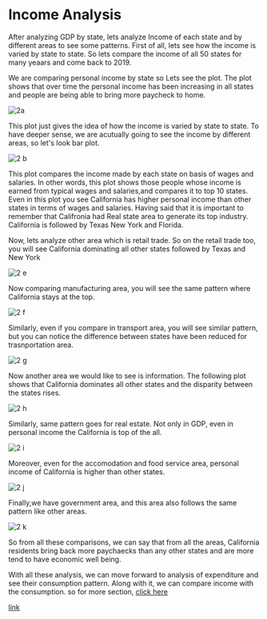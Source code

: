 # Income Analysis

After analyzing GDP by state, lets analyze Income of each state and by different areas to see some patterns. First of all, lets see how the income is varied by state to state.
So lets compare the income of all 50 states for many yeaars and come back to 2019. 

We are comparing personal income by state so Lets see the plot. The plot shows that over time the personal income has been increasing in all states and people are being able to bring more paycheck to home. 

![2a](2.a..png)

This plot just gives the idea of how the income is varied by state to state. To have deeper sense, we are acutually going to see the income by different areas, so let's look bar plot.


![2 b](2.b.png)

This plot compares the income made by each state on basis of wages and salaries. In other words, this plot shows those people whose income is earned from typical wages and salaries,and compares it to top 10 states. Even in this plot you see California has higher personal income than other states in terms of wages and salaries. Having said that it is important to remember that Califronia had Real state area to generate its top industry. California is followed by Texas New York and Florida.

Now, lets analyze other area which is retail trade. So on the retail trade too, you will see California dominating all other states followed by Texas and New York

![2 e](2.e.png)

Now comparing manufacturing area, you will see the same pattern where California stays at the top.

![2 f](2.f..png)

Similarly, even if you compare in transport area, you will see similar pattern, but you can notice the difference between states have been reduced for trasnportation area.

![2 g](2.g.png)

Now another area we would like to see is information. The following plot shows that California dominates all other states and the disparity between the states rises.

![2 h](2.h..png)

Similarly, same pattern goes for real estate. Not only in GDP, even in personal income the California is top of the all.

![2 i](2.i..png)

Moreover, even for the accomodation and food service area, personal income of California is higher than other states.

![2 j](2.j..png)

Finally,we have government area, and this area also follows the same pattern like other areas.

![2 k](2.k..png)

So from all these comparisons, we can say that from all the areas, California residents bring back more paychaecks than any other states and are more tend to have economic well being.


With all these analysis, we can move forward to analysis of expenditure and see their consumption pattern. Along with it, we can compare income with the consumption.
so for more section, [click here](Expenditure.md)







[link](https://github.com/ujjoli/analysis1/edit/main/README.md)
